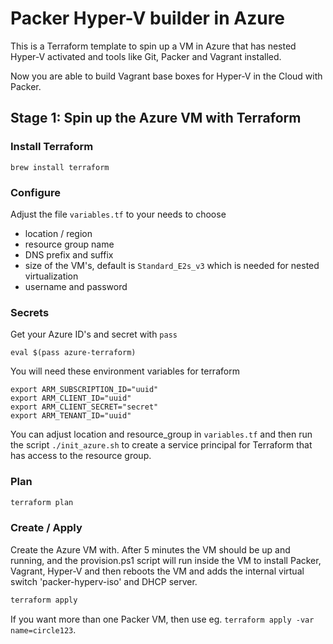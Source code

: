 # Packer Hyper-V builder in Azure

This is a Terraform template to spin up a VM in Azure that has nested Hyper-V
activated and tools like Git, Packer and Vagrant installed.

Now you are able to build Vagrant base boxes for Hyper-V in the Cloud with Packer.

## Stage 1: Spin up the Azure VM with Terraform

### Install Terraform

```
brew install terraform
```

### Configure

Adjust the file `variables.tf` to your needs to choose

* location / region
* resource group name
* DNS prefix and suffix
* size of the VM's, default is `Standard_E2s_v3` which is needed for nested virtualization
* username and password

### Secrets

Get your Azure ID's and secret with `pass`

```
eval $(pass azure-terraform)
```

You will need these environment variables for terraform

```
export ARM_SUBSCRIPTION_ID="uuid"
export ARM_CLIENT_ID="uuid"
export ARM_CLIENT_SECRET="secret"
export ARM_TENANT_ID="uuid"
```

You can adjust location and resource_group in `variables.tf` and then run
the script `./init_azure.sh` to create a service principal for Terraform
that has access to the resource group.

### Plan

```bash
terraform plan
```

### Create / Apply

Create the Azure VM with. After 5 minutes the VM should be up and running, and the provision.ps1 script will run inside the VM to install Packer, Vagrant, Hyper-V and then reboots the VM and adds the internal virtual switch 'packer-hyperv-iso' and DHCP server.

```bash
terraform apply
```

If you want more than one Packer VM, then use eg. `terraform apply -var name=circle123`.
